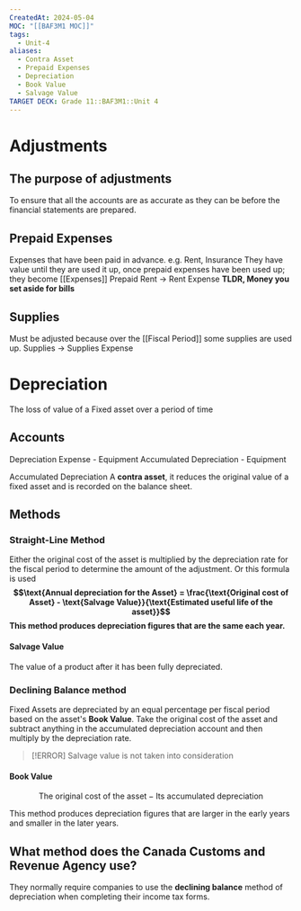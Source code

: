 ```yaml
---
CreatedAt: 2024-05-04
MOC: "[[BAF3M1 MOC]]"
tags:
  - Unit-4
aliases:
  - Contra Asset
  - Prepaid Expenses
  - Depreciation
  - Book Value
  - Salvage Value
TARGET DECK: Grade 11::BAF3M1::Unit 4
---
```


# Adjustments

## The purpose of adjustments
To ensure that all the accounts are as accurate as they can be before the financial statements are prepared.
<!--ID: 1715172756251-->


## Prepaid Expenses
Expenses that have been paid in advance. e.g. Rent, Insurance
They have value until they are used it up, once prepaid expenses have been used up; they become [[Expenses]]
Prepaid Rent -> Rent Expense
**TLDR, Money you set aside for bills**
<!--ID: 1715172756257-->


## Supplies
Must be adjusted because over the [[Fiscal Period]] some supplies are used up.
Supplies -> Supplies Expense
<!--ID: 1757893916397-->


# Depreciation
The loss of value of a Fixed asset over a period of time
<!--ID: 1715172756259-->


## Accounts
Depreciation Expense - Equipment
Accumulated Depreciation - Equipment
<!--ID: 1757893916399-->


Accumulated Depreciation
A **contra asset**, it reduces the original value of a fixed asset and is recorded on the balance sheet.
<!--ID: 1715172756261-->


## Methods
### Straight-Line Method
Either the original cost of the asset is multiplied by the depreciation rate for the fiscal period to determine the amount of the adjustment. Or this formula is used
**$$\text{Annual depreciation for the Asset} = \frac{\text{Original cost of Asset} - \text{Salvage Value}}{\text{Estimated useful life of the asset}}$$ This method produces depreciation figures that are the same each year.**
<!--ID: 1715096173045-->

#### Salvage Value
The value of a product after it has been fully depreciated.
<!--ID: 1715177176384-->


### Declining Balance method
Fixed Assets are depreciated by an equal percentage per fiscal period based on the asset's **Book Value**.
Take the original cost of the asset and subtract anything in the accumulated depreciation account and then multiply by the depreciation rate.
<!--ID: 1715172756264-->


> [!ERROR] Salvage value is not taken into consideration

#### Book Value
$$ \text{The original cost of the asset} - \text{Its accumulated depreciation}$$
<!--ID: 1715096750921-->


This method produces depreciation figures that are larger in the early years and smaller in the later years.

## What method does the Canada Customs and Revenue Agency use?
They normally require companies to use the **declining balance** method of depreciation when completing their income tax forms.
<!--ID: 1715172756266-->
